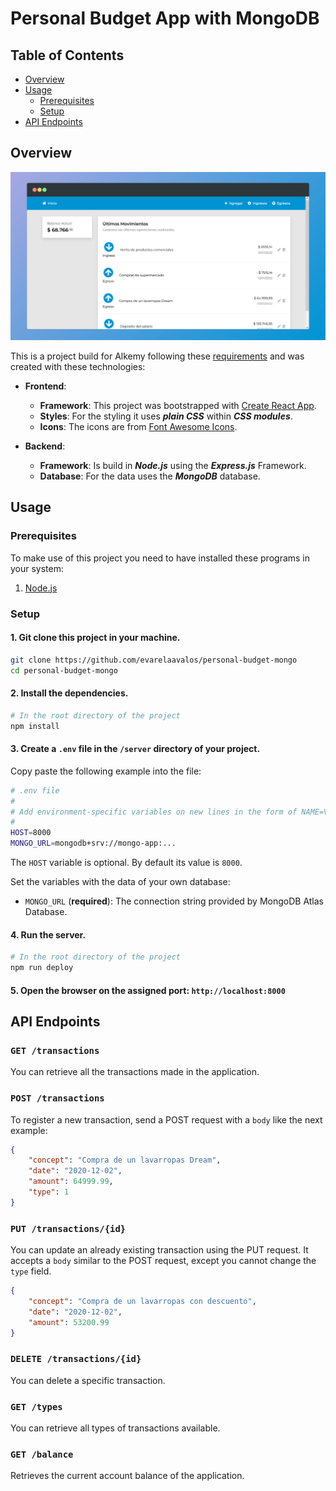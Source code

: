 # Personal Budget App with MongoDB

## Table of Contents

- [Overview](#overview)
- [Usage](#usage)
  - [Prerequisites](#prerequisites)
  - [Setup](#setup)
- [API Endpoints](#api)

## Overview <a id="overview"></a>

![preview of the project](docs/preview.jpeg)

This is a project build for Alkemy following these [requirements](/docs/ChallengeFullstack-JavaScript.rev2.pdf) and was created with these technologies:
- **Frontend**: 
  - **Framework**: This project was bootstrapped with [Create React App](https://github.com/facebook/create-react-app).
  - **Styles**: For the styling it uses ***plain CSS*** within ***CSS modules***.
  - **Icons**: The icons are from [Font Awesome Icons](https://fontawesome.com/).

- **Backend**:
  - **Framework**: Is build in ***Node.js*** using the ***Express.js*** Framework.
  - **Database**: For the data uses the ***MongoDB*** database.

## Usage <a id="usage"></a>

### Prerequisites <a id="prerequisites"></a>

To make use of this project you need to have installed these programs in your system:

1. [Node.js](https://nodejs.org/en/)

### Setup <a id="setup"></a>

#### 1. Git clone this project in your machine.

```bash
git clone https://github.com/evarelaavalos/personal-budget-mongo
cd personal-budget-mongo
```
#### 2. Install the dependencies.

```bash
# In the root directory of the project
npm install
```

#### 3. Create a `.env` file in the `/server` directory of your project.

Copy paste the following example into the file:

```bash
# .env file
#
# Add environment-specific variables on new lines in the form of NAME=VALUE
#
HOST=8000
MONGO_URL=mongodb+srv://mongo-app:...
```

The `HOST` variable is optional. By default its value is `8000`.

Set the variables with the data of your own database:

- `MONGO_URL` (**required**): The connection string provided by MongoDB Atlas Database.

#### 4. Run the server.

```bash
# In the root directory of the project
npm run deploy
```

#### 5. Open the browser on the assigned port: `http://localhost:8000`

## API Endpoints <a id="api"></a>

### `GET /transactions`

You can retrieve all the transactions made in the application.

### `POST /transactions`

To register a new transaction, send a POST request with a `body` like the next example:

```json
{
    "concept": "Compra de un lavarropas Dream",
    "date": "2020-12-02",
    "amount": 64999.99,
    "type": 1
}
```

### `PUT /transactions/{id}`

You can update an already existing transaction using the PUT request. It accepts a `body` similar to the POST request, except you cannot change the `type` field.

```json
{
    "concept": "Compra de un lavarropas con descuento",
    "date": "2020-12-02",
    "amount": 53200.99
}
```

### `DELETE /transactions/{id}`

You can delete a specific transaction.

### `GET /types`

You can retrieve all types of transactions available.

### `GET /balance`

Retrieves the current account balance of the application.
